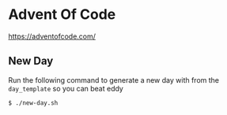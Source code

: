 # Advent Of Code
https://adventofcode.com/

## New Day
Run the following command to generate a new day with from the `day_template` so you can beat eddy
```commandline
$ ./new-day.sh
```
